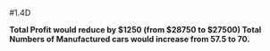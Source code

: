 #1.4D

**Total Profit would reduce by $1250 (from $28750 to $27500)
Total Numbers of Manufactured cars would increase from 57.5 to 70.**
